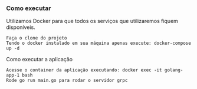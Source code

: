 ### Como executar

Utilizamos Docker para que todos os serviços que utilizaremos fiquem disponíveis.

    Faça o clone do projeto
    Tendo o docker instalado em sua máquina apenas execute: docker-compose up -d

Como executar a aplicação

    Acesse o container da aplicação executando: docker exec -it golang-app-1 bash
    Rode go run main.go para rodar o servidor grpc